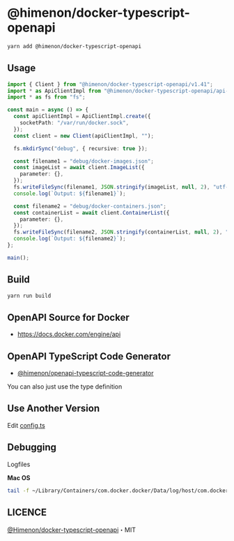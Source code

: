 # @himenon/docker-typescript-openapi

```bash
yarn add @himenon/docker-typescript-openapi
```

## Usage

```ts
import { Client } from "@himenon/docker-typescript-openapi/v1.41";
import * as ApiClientImpl from "@himenon/docker-typescript-openapi/api-client-impl";
import * as fs from "fs";

const main = async () => {
  const apiClientImpl = ApiClientImpl.create({
    socketPath: "/var/run/docker.sock",
  });
  const client = new Client(apiClientImpl, "");

  fs.mkdirSync("debug", { recursive: true });

  const filename1 = "debug/docker-images.json";
  const imageList = await client.ImageList({
    parameter: {},
  });
  fs.writeFileSync(filename1, JSON.stringify(imageList, null, 2), "utf-8");
  console.log(`Output: ${filename1}`);

  const filename2 = "debug/docker-containers.json";
  const containerList = await client.ContainerList({
    parameter: {},
  });
  fs.writeFileSync(filename2, JSON.stringify(containerList, null, 2), "utf-8");
  console.log(`Output: ${filename2}`);
};

main();
```

## Build

```ts
yarn run build
```

## OpenAPI Source for Docker

- <https://docs.docker.com/engine/api>

## OpenAPI TypeScript Code Generator

- [@himenon/openapi-typescript-code-generator](https://github.com/Himenon/openapi-typescript-code-generator)

You can also just use the type definition

## Use Another Version

Edit [config.ts](./scripts/config.ts)

## Debugging

Logfiles

**Mac OS**

```bash
tail -f ~/Library/Containers/com.docker.docker/Data/log/host/com.docker.driver.amd64-linux.log
```

## LICENCE

[@Himenon/docker-typescript-openapi](https://github.com/Himenon/docker-typescript-openapi)・MIT
